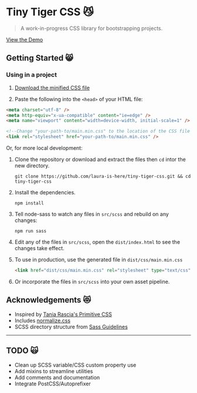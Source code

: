 # Tiny Tiger CSS 😼

> A work-in-progress CSS library for bootstrapping projects.

[View the Demo](https://laura-is-here.github.io/tiny-tiger-css/test/)

## Getting Started 😸

### Using in a project

1. [Download the minified CSS file](https://github.com/laura-is-here/tiny-tiger-css/blob/master/dist/css/main.min.css)

2. Paste the following into the `<head>` of your HTML file:

```html
<meta charset="utf-8" />
<meta http-equiv="x-ua-compatible" content="ie=edge" />
<meta name="viewport" content="width=device-width, initial-scale=1" />

<!--Change "your-path-to/main.min.css" to the location of the CSS file in your project-->
<link rel="stylesheet" href="your-path-to/main.min.css" />
```

Or, for more local development:

1. Clone the repository or download and extract the files then `cd` intor the new directory.

   ```shell
   git clone https://github.com/laura-is-here/tiny-tiger-css.git && cd tiny-tiger-css
   ```

2. Install the dependencies.

   ```shell
   npm install
   ```

3. Tell node-sass to watch any files in `src/scss` and rebuild on any changes:

   ```shell
   npm run sass
   ```

4. Edit any of the files in `src/scss`, open the `dist/index.html` to see the changes take effect.

5. To use in production, use the generated file in `dist/css/main.min.css`

   ```html
   <link href="dist/css/main.min.css" rel="stylesheet" type="text/css" />
   ```

6. Or incorporate the files in `src/scss` into your own asset pipeline.

## Acknowledgements 😻

- Inspired by [Tania Rascia's Primitive CSS](https://taniarascia.github.io/primitive)
- Includes [normalize.css](https://necolas.github.io/normalize.css/)
- SCSS directory structure from [Sass Guidelines](https://sass-guidelin.es/)

---

## TODO 🙀

- Clean up SCSS variable/CSS custom property use
- Add mixins to streamline utilities
- Add comments and documentation
- Integrate PostCSS/Autoprefixer
